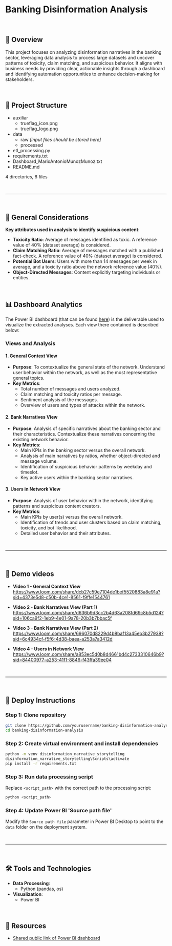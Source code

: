 # Banking Disinformation Analysis

<br>

## 📖 Overview
This project focuses on analyzing disinformation narratives in the banking sector, leveraging data analysis to process large datasets and uncover patterns of toxicity, claim matching, and suspicious behavior. It aligns with business needs by providing clear, actionable insights through a dashboard and identifying automation opportunities to enhance decision-making for stakeholders.

<br>

## 📂 Project Structure

- auxiliar
  - trueflag_icon.png
  - trueflag_logo.png
- data
  - raw *[input files should be stored here]*
  - processed
- etl_processing.py
- requirements.txt
- Dashboard_MarioAntonioMunozMunoz.txt
- README.md

4 directories, 6 files

<br>

---

<br>

## 🎯 General Considerations

**Key attributes used in analysis to identify suspicious content**:
   - **Toxicity Ratio**: Average of messages identified as toxic. A reference value of 40% (dataset average) is considered.
   - **Claim Matching Ratio**: Average of messages matched with a published fact-check. A reference value of 40% (dataset average) is considered.
   - **Potential Bot Users**: Users with more than 14 messages per week in average, and a toxicity ratio above the network reference value (40%).
   - **Object-Directed Messages**: Content explicitly targeting individuals or entities.
       
<br>

## 📊 Dashboard Analytics

The Power BI dashboard (that can be found [here](https://app.powerbi.com/view?r=eyJrIjoiM2I2NDExYjQtMGJhNy00YjgyLTg1N2UtMGZjODE2YWFjNzViIiwidCI6ImU3ZjUzZjNmLTYzNmItNDNhZC04MDdlLTU3Yzk2NmZmN2RiOCIsImMiOjh9)) is the deliverable used to visualize the extracted analyses. Each view there contained is described below:

### Views and Analysis

#### 1. General Context View

- **Purpose**: To contextualize the general state of the network. Understand user behavior within the network, as well as the most representative general topics.
- **Key Metrics**:
  - Total number of messages and users analyzed.
  - Claim matching and toxicity ratios per message.
  - Sentiment analysis of the messages.
  - Overview of users and types of attacks within the network.

#### 2. Bank Narratives View

- **Purpose**: Analysis of specific narratives about the banking sector and their characteristics. Contextualize these narratives concerning the existing network behavior.
- **Key Metrics**:
  - Main KPIs in the banking sector versus the overall network.
  - Analysis of main narratives by ratios, whether object-directed and message volume.
  - Identification of suspicious behavior patterns by weekday and timeslot.
  - Key active users within the banking sector narratives.

#### 3. Users in Network View

- **Purpose**: Analysis of user behavior within the network, identifying patterns and suspicious content creators.
- **Key Metrics**:
  - Main KPIs by user(s) versus the overall network.
  - Identification of trends and user clusters based on claim matching, toxicity, and bot likelihood.
  - Detailed user behavior and their attributes.

<br>

---

<br>

## 🎥 Demo videos

- **Video 1 - General Context View**
  https://www.loom.com/share/dcb27c59e7104de1bef5520883a8e91a?sid=4373e5d8-c50b-4ce1-8561-f9ffe1544761

 - **Video 2 - Bank Narratives View (Part 1)**
   https://www.loom.com/share/d636b9d3cc2b4d63a208fd69c8b5d124?sid=106ca9f2-1eb9-4e01-9a78-20b3b7bbac5f

 - **Video 3 - Bank Narratives View (Part 2)**
   https://www.loom.com/share/696070d8229d4b8baf13a45eb3b27938?sid=6c4934cf-f5f6-4d38-baea-a253a7a3412d

 - **Video 4 - Users in Network View**
   https://www.loom.com/share/a853ec5d0b8d4661bd4c2733310646b9?sid=84400977-a253-41f1-8846-f43ffa39ee04

<br>

---

<br>

## 🚀 Deploy Instructions

### Step 1: Clone repository
```bash
git clone https://github.com/yourusername/banking-disinformation-analysis.git
cd banking-disinformation-analysis
```

### Step 2: Create virtual environment and install dependencies
```bash
python -m venv disinformation_narrative_storytelling
disinformation_narrative_storytelling\Scripts\activate
pip install -r requirements.txt
```

### Step 3: Run data processing script
Replace `<script_path>` with the correct path to the processing script:
```bash
python <script_path>
```

### Step 4: Update Power BI 'Source path file'
Modify the `Source path file` parameter in Power BI Desktop to point to the `data` folder on the deployment system.


<br>

---

<br>

## 🛠 Tools and Technologies
- **Data Processing**:
  - Python (pandas, os)
- **Visualization**:
  - Power BI

<br>

## 🔗 Resources
- [Shared public link of Power BI dashboard](https://app.powerbi.com/view?r=eyJrIjoiM2I2NDExYjQtMGJhNy00YjgyLTg1N2UtMGZjODE2YWFjNzViIiwidCI6ImU3ZjUzZjNmLTYzNmItNDNhZC04MDdlLTU3Yzk2NmZmN2RiOCIsImMiOjh9)


